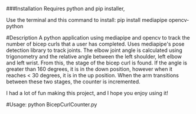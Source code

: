 ###Installation
Requires python and pip installer, 

Use the terminal and this command to install:
pip install mediapipe opencv-python

#Description
A python application using mediapipe and opencv to track the number of bicep curls that
a user has completed. Uses mediapipe's pose detection library to track joints.
The elbow joint angle is calculated using trigonometry and the relative angle between the left shoulder, left elbow
and left wrist. From this, the stage of the bicep curl is found. If the angle is greater than 160 degrees,
it is in the down position, however when it reaches < 30 degrees, it is in the up position.
When the arm transitions between these two stages, the counter is incremented.

I had a lot of fun making this project, and I hope you enjoy using it!

#Usage:
python BicepCurlCounter.py

